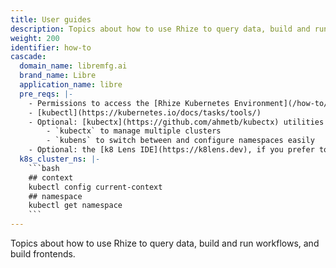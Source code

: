 ```yaml
---
title: User guides
description: Topics about how to use Rhize to query data, build and run workflows, and build frontends.
weight: 200
identifier: how-to
cascade:
  domain_name: libremfg.ai
  brand_name: Libre
  application_name: libre
  pre_reqs: |-
    - Permissions to access the [Rhize Kubernetes Environment](/how-to/install/configure-kubernetes")
    - [kubectl](https://kubernetes.io/docs/tasks/tools/)
    - Optional: [kubectx](https://github.com/ahmetb/kubectx) utilities
        - `kubectx` to manage multiple clusters
        - `kubens` to switch between and configure namespaces easily
    - Optional: the [k8 Lens IDE](https://k8lens.dev), if you prefer to manage Kubernetes graphically
  k8s_cluster_ns: |-
    ```bash
    ## context
    kubectl config current-context
    ## namespace
    kubectl get namespace
    ```
---
```


Topics about how to use Rhize to query data, build and run workflows, and build frontends.
